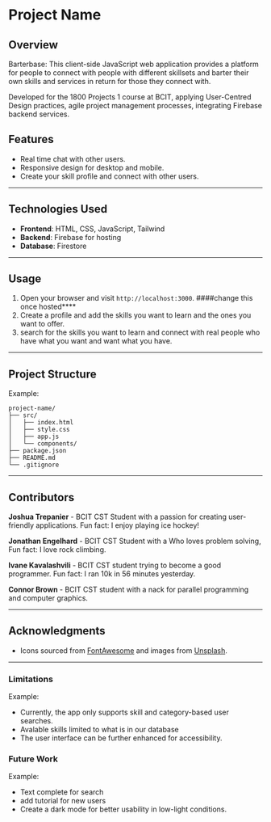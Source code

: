 
# Project Name

## Overview

Barterbase:
This client-side JavaScript web application provides a platform for people to connect with people with different skillsets and barter their own skills and services in return for those they connect with.

Developed for the 1800 Projects 1 course at BCIT, applying User-Centred Design practices, agile project management processes, integrating Firebase backend services.

## Features
- Real time chat with other users.
- Responsive design for desktop and mobile.
- Create your skill profile and connect with other users.

---

## Technologies Used

- **Frontend**: HTML, CSS, JavaScript, Tailwind
- **Backend**: Firebase for hosting
- **Database**: Firestore

---

## Usage
1. Open your browser and visit `http://localhost:3000`. ####change this once hosted****
2. Create a profile and add the skills you want to learn and the ones you want to offer.
3. search for the skills you want to learn and connect with real people who have what you want and want what you have.

---

## Project Structure

Example:
```
project-name/
├── src/
│   ├── index.html
│   ├── style.css
│   ├── app.js
│   └── components/
├── package.json
├── README.md
└── .gitignore
```

---

## Contributors

**Joshua Trepanier** - BCIT CST Student with a passion for creating user-friendly applications. Fun fact: I enjoy playing ice hockey!

**Jonathan Engelhard** - BCIT CST Student with a Who loves problem solving, Fun fact: I love rock climbing.

**Ivane Kavalashvili** - BCIT CST student trying to become a good programmer. Fun fact: I ran 10k in 56 minutes yesterday.

**Connor Brown** - BCIT CST student with a nack for parallel programming and computer graphics.

---

## Acknowledgments

- Icons sourced from [FontAwesome](https://fontawesome.com/) and images from [Unsplash](https://unsplash.com/).

---

### Limitations

Example:
- Currently, the app only supports skill and category-based user searches.
- Avalable skills limited to what is in our database
- The user interface can be further enhanced for accessibility.

### Future Work

Example: 
- Text complete for search
- add tutorial for new users
- Create a dark mode for better usability in low-light conditions.


